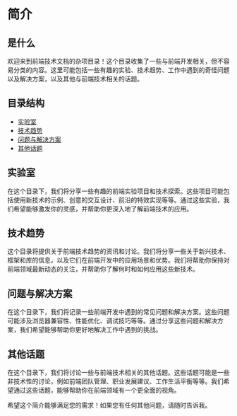 # 简介

## 是什么
欢迎来到前端技术文档的杂项目录！这个目录收集了一些与前端开发相关，但不容易分类的内容。这里可能包括一些有趣的实验、技术趋势、工作中遇到的奇怪问题以及解决方案，以及其他与前端技术相关的话题。

## 目录结构

- [实验室](#实验室)
- [技术趋势](#技术趋势)
- [问题与解决方案](#问题与解决方案)
- [其他话题](#其他话题)

## 实验室

在这个目录下，我们将分享一些有趣的前端实验项目和技术探索。这些项目可能包括使用新技术的示例、创意的交互设计、前沿的特效实现等等。通过这些实验，我们希望能够激发你的灵感，并帮助你更深入地了解前端技术的应用。

## 技术趋势

这个目录将提供关于前端技术趋势的资讯和讨论。我们将分享一些关于新兴技术、框架和库的信息，以及它们在前端开发中的应用场景和优势。我们将帮助你保持对前端领域最新动态的关注，并帮助你了解何时和如何应用这些新技术。

## 问题与解决方案

在这个目录下，我们将记录一些前端开发中遇到的常见问题和解决方案。这些问题可能涉及浏览器兼容性、性能优化、调试技巧等等。通过分享这些问题和解决方案，我们希望能够帮助你更好地解决工作中遇到的挑战。

## 其他话题

在这个目录下，我们将讨论一些与前端技术相关的其他话题。这些话题可能是一些非技术性的讨论，例如前端团队管理、职业发展建议、工作生活平衡等等。我们希望通过这些话题，能够帮助你在前端领域有一个更全面的视角。

希望这个简介能够满足您的需求！如果您有任何其他问题，请随时告诉我。

